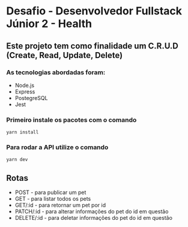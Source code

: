 # Desafio - Desenvolvedor Fullstack Júnior 2 - Health

## Este projeto tem como finalidade um C.R.U.D (Create, Read, Update, Delete)

### As tecnologias abordadas foram:
- Node.js
- Express
- PostegreSQL
- Jest

### Primeiro instale os pacotes com o comando
`yarn install`
### Para rodar a API utilize o comando
`yarn dev`

## Rotas

* POST - para publicar um pet
* GET - para listar todos os pets
* GET/:id - para retornar um pet por id
* PATCH/:id - para alterar informações do pet do id em questão
* DELETE/:id - para deletar informações do pet do id em questão

